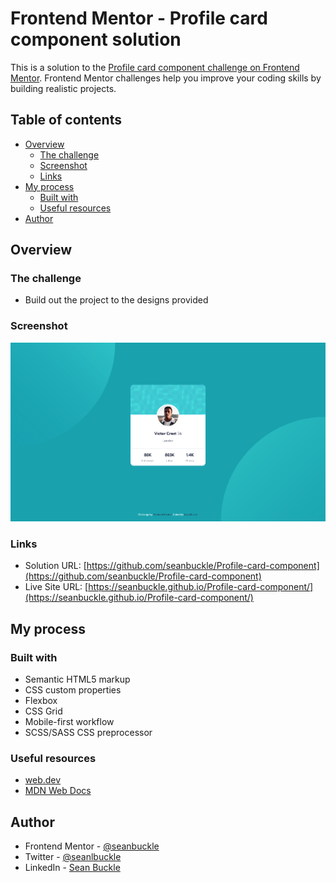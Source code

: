 # Frontend Mentor - Profile card component solution

This is a solution to the [Profile card component challenge on Frontend Mentor](https://www.frontendmentor.io/challenges/profile-card-component-cfArpWshJ). Frontend Mentor challenges help you improve your coding skills by building realistic projects. 

## Table of contents

- [Overview](#overview)
  - [The challenge](#the-challenge)
  - [Screenshot](#screenshot)
  - [Links](#links)
- [My process](#my-process)
  - [Built with](#built-with)
  - [Useful resources](#useful-resources)
- [Author](#author)

## Overview

### The challenge

- Build out the project to the designs provided

### Screenshot

![](./images/screenshot.png)

### Links

- Solution URL: [https://github.com/seanbuckle/Profile-card-component](https://github.com/seanbuckle/Profile-card-component)
- Live Site URL: [https://seanbuckle.github.io/Profile-card-component/](https://seanbuckle.github.io/Profile-card-component/)

## My process

### Built with

- Semantic HTML5 markup
- CSS custom properties
- Flexbox
- CSS Grid
- Mobile-first workflow
- SCSS/SASS CSS preprocessor

### Useful resources

- [web.dev](https://web.dev)
- [MDN Web Docs](https://developer.mozilla.org/)

## Author
- Frontend Mentor - [@seanbuckle](https://www.frontendmentor.io/profile/seanbuckle)
- Twitter - [@seanlbuckle](https://www.twitter.com/seanlbuckle)
- LinkedIn - [Sean Buckle](https://www.linkedin.com/in/seanbuckle)
